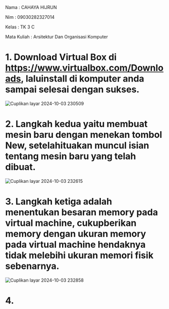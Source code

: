 Nama : CAHAYA HIJRUN

Nim : 09030282327014

Kelas : TK 3 C

Mata Kuliah : Arsitektur Dan Organisasi Komputer

# 1. Download Virtual Box di https://www.virtualbox.com/Downloads, laluinstall di komputer anda sampai selesai dengan sukses.
![Cuplikan layar 2024-10-03 230509](https://github.com/user-attachments/assets/2245bb5d-1744-47e2-babc-b5ad568e8f8e)

# 2. Langkah kedua yaitu membuat mesin baru dengan menekan tombol New, setelahituakan muncul isian tentang mesin baru yang telah dibuat.
![Cuplikan layar 2024-10-03 232615](https://github.com/user-attachments/assets/78a0af6f-21ff-49cb-9795-a9bfb13c8568)

# 3. Langkah ketiga adalah menentukan besaran memory pada virtual machine, cukupberikan memory dengan ukuran memory pada virtual machine hendaknya tidak melebihi ukuran memori fisik sebenarnya.
![Cuplikan layar 2024-10-03 232858](https://github.com/user-attachments/assets/4d4111d0-8bfb-48f9-867f-0fa78f24546c)

# 4. 
